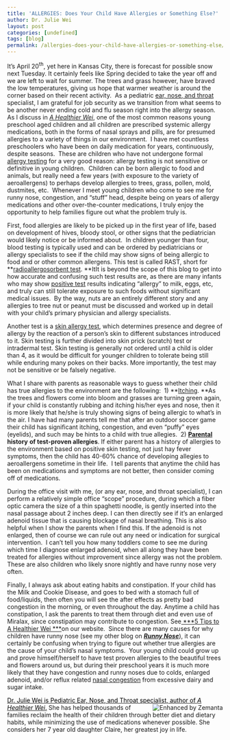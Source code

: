 ```yaml
---
title: 'ALLERGIES: Does Your Child Have Allergies or Something Else?'
author: Dr. Julie Wei
layout: post
categories: [undefined]
tags: [blog]
permalink: /allergies-does-your-child-have-allergies-or-something-else/
---
```

It’s April 20<sup>th</sup>, yet here in Kansas City, there is forecast for possible snow next Tuesday. It certainly feels like Spring decided to take the year off and we are left to wait for summer. The trees and grass however, have braved the low temperatures, giving us hope that warmer weather is around the corner based on their recent activity.  As a pediatric <a class="zem_slink" title="Otolaryngology" href="http://en.wikipedia.org/wiki/Otolaryngology" target="_blank" rel="wikipedia">ear, nose, and throat</a> specialist, I am grateful for job security as we transition from what seems to be another never ending cold and flu season right into the allergy season.  As I discuss in [*A Healthier Wei*][1], one of the most common reasons young preschool aged children and all children are prescribed systemic allergy medications, both in the forms of nasal sprays and pills, are for presumed allergies to a variety of things in our environment.  I have met countless preschoolers who have been on daily medication for years, continuously, despite seasons.  These are children who have not undergone formal <a class="zem_slink" title="Allergy test" href="http://en.wikipedia.org/wiki/Allergy_test" target="_blank" rel="wikipedia">allergy testing</a> for a very good reason: allergy testing is not sensitive or definitive in young children.  Children can be born allergic to food and animals, but really need a few years (with exposure to the variety of aeroallergens) to perhaps develop allergies to trees, grass, pollen, mold, dustmites, etc.  Whenever I meet young children who come to see me for runny nose, congestion, and “stuff” head, despite being on years of allergy medications and other over-the-counter medications, I truly enjoy the opportunity to help families figure out what the problem truly is.

First, food allergies are likely to be picked up in the first year of life, based on development of hives, bloody stool, or other signs that the pediatrician would likely notice or be informed about.  In children younger than four, blood testing is typically used and can be ordered by pediatricians or allergy specialists to see if the child may show signs of being allergic to food and or other common allergens. This test is called RAST, short for **<a class="zem_slink" title="RAST test" href="http://en.wikipedia.org/wiki/RAST_test" target="_blank" rel="wikipedia">radioallergosorbent test</a>. **ItIt is beyond the scope of this blog to get into how accurate and confusing such test results are, as there are many infants who may show <a class="zem_slink" title="Medical test" href="http://en.wikipedia.org/wiki/Medical_test" target="_blank" rel="wikipedia">positive test</a> results indicating “allergy” to milk, eggs, etc, and truly can still tolerate exposure to such foods without significant medical issues.  By the way, nuts are an entirely different story and any allergies to tree nut or peanut must be discussed and worked up in detail with your child’s primary physician and allergy specialists.

Another test is a <a class="zem_slink" title="Skin allergy test" href="http://en.wikipedia.org/wiki/Skin_allergy_test" target="_blank" rel="wikipedia">skin allergy test</a>, which determines presence and degree of allergy by the reaction of a person&#8217;s skin to different substances introduced to it. Skin testing is further divided into skin prick (scratch) test or intradermal test. Skin testing is generally not ordered until a child is older than 4, as it would be difficult for younger children to tolerate being still while enduring many pokes on their backs. More importantly, the test may not be sensitive or be falsely negative.

What I share with parents as reasonable ways to guess whether their child has true allergies to the environment are the following:  1) **<a class="zem_slink" title="Itch" href="http://en.wikipedia.org/wiki/Itch" target="_blank" rel="wikipedia">Itching</a>. **As the trees and flowers come into bloom and grasses are turning green again, if your child is constantly rubbing and itching his/her eyes and nose, then it is more likely that he/she is truly showing signs of being allergic to what’s in the air. I have had many parents tell me that after an outdoor soccer game their child has significant itching, congestion, and even “puffy” eyes (eyelids), and such may be hints to a child with true allegies.  2) **<a class="zem_slink" title="Parent" href="http://en.wikipedia.org/wiki/Parent" target="_blank" rel="wikipedia">Parental</a> history** **of test-proven allergies**. If either parent has a history of allergies to the environment based on positive skin testing, not just hay fever symptoms, then the child has 40-60% chance of developing allegies to aeroallergens sometime in their life.  I tell parents that anytime the child has been on medications and symptoms are not better, then consider coming off of medications.

During the office visit with me, (or any ear, nose, and throat specialist), I can perform a relatively simple office “scope” procedure, during which a fiber optic camera the size of a thin spaghetti noodle, is gently inserted into the nasal passage about 2 inches deep. I can then directly see if it’s an enlarged adenoid tissue that is causing blockage of nasal breathing. This is also helpful when I show the parents when I find this. If the adenoid is not enlarged, then of course we can rule out any need or indication for surgical intervention.  I can’t tell you how many toddlers come to see me during which time I diagnose enlarged adenoid, when all along they have been treated for allergies without improvement since allergy was not the problem. These are also children who likely snore nightly and have runny nose very often.

Finally, I always ask about eating habits and constipation. If your child has the Milk and Cookie Disease, and goes to bed with a stomach full of food/liquids, then often you will see the after effects as pretty bad congestion in the morning, or even throughout the day. Anytime a child has constipation, I ask the parents to treat them through diet and even use of Miralax, since constipation may contribute to congestion. See[ ***5 Tips to A Healthier Wei ***][2]on our website.  Since there are many causes for why children have runny nose (see my other blog on [***Runny Nose***][3]), it can certainly be confusing when trying to figure out whether true allergies are the cause of your child’s nasal symptoms.  Your young child could grow up and prove himself/herself to have test proven allergies to the beautiful trees and flowers around us, but during their preschool years it is much more likely that they have congestion and runny noses due to colds, enlarged adenoid, and/or reflux related <a class="zem_slink" title="Nasal congestion" href="http://en.wikipedia.org/wiki/Nasal_congestion" target="_blank" rel="wikipedia">nasal congestion</a> from excessive dairy and sugar intake.

<div class="zemanta-pixie" style="margin-top: 10px; height: 15px;">
  <a class="zemanta-pixie-a" title="Dr. Wei" href="dr-wei/"><span style="color: #000000;">Dr. Julie Wei is Pediatric Ear, Nose, and Throat specialist, author of <em>A Healthier Wei</em>.</span><img class="zemanta-pixie-img" style="border: none; float: right;" alt="Enhanced by Zemanta" src="http://img.zemanta.com/zemified_e.png?x-id=b8beff8f-f017-4fac-8d8d-0f7aef52b5a2" /></a> She has helped thousands of families reclaim the health of their children through better diet and dietary habits, while minimizing the use of medications whenever possible. She considers her 7 year old daughter Claire, her greatest joy in life.
</div>


 [1]: /book/ "The Book"
 [2]: 5-tips/ "5 Tips to A Healthier Wei"
 [3]: top-3-reasons-why-your-child-has-runny-nose-all-the-time/ "Top 3 Reasons Why Your Child Has Runny Nose All the Time"
 [4]: /book/